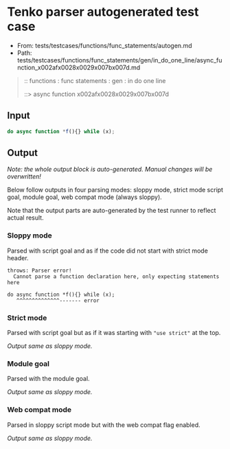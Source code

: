 # Tenko parser autogenerated test case

- From: tests/testcases/functions/func_statements/autogen.md
- Path: tests/testcases/functions/func_statements/gen/in_do_one_line/async_function_x002afx0028x0029x007bx007d.md

> :: functions : func statements : gen : in do one line
>
> ::> async function x002afx0028x0029x007bx007d

## Input


`````js
do async function *f(){} while (x);
`````

## Output

_Note: the whole output block is auto-generated. Manual changes will be overwritten!_

Below follow outputs in four parsing modes: sloppy mode, strict mode script goal, module goal, web compat mode (always sloppy).

Note that the output parts are auto-generated by the test runner to reflect actual result.

### Sloppy mode

Parsed with script goal and as if the code did not start with strict mode header.

`````
throws: Parser error!
  Cannot parse a function declaration here, only expecting statements here

do async function *f(){} while (x);
   ^^^^^^^^^^^^^^------- error
`````

### Strict mode

Parsed with script goal but as if it was starting with `"use strict"` at the top.

_Output same as sloppy mode._

### Module goal

Parsed with the module goal.

_Output same as sloppy mode._

### Web compat mode

Parsed in sloppy script mode but with the web compat flag enabled.

_Output same as sloppy mode._
